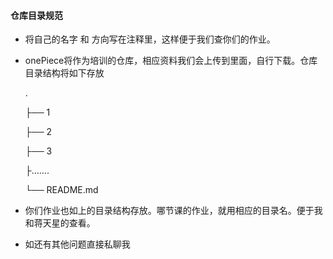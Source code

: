 #### 仓库目录规范

- 将自己的名字 和 方向写在注释里，这样便于我们查你们的作业。

- onePiece将作为培训的仓库，相应资料我们会上传到里面，自行下载。仓库目录结构将如下存放

  .

  ├── 1

  ├── 2

  ├── 3

  ├…….

  └── README.md

- 你们作业也如上的目录结构存放。哪节课的作业，就用相应的目录名。便于我和蒋天星的查看。



- 如还有其他问题直接私聊我